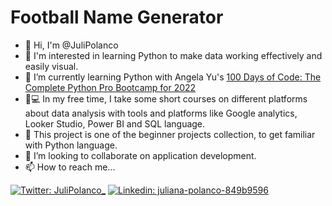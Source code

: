 # Football Name Generator
- 👋 Hi, I'm @JuliPolanco
- 👀 I'm interested in learning Python to make data working effectively and easily visual.
- 🌱 I’m currently learning Python with Angela Yu's [100 Days of Code: The Complete Python Pro Bootcamp for 2022](https://www.udemy.com/course/100-days-of-code/)
- :woman:💻 In my free time, I take some short courses on different platforms about data analysis with tools and platforms like Google analytics, Looker Studio, Power BI and SQL language.
- :hatching_chick: This project is one of the beginner projects collection, to get familiar with Python language.
- 💞️ I’m looking to collaborate on application development.
- 📫 How to reach me...

[//]: # ([![email]&#40;https://img.shields.io/badge/email-wil--1--am%40outlook.com-grey?style=plastic&#41;]&#40;mailto:wil-1-am@outlook.com&#41;)
[![Twitter: JuliPolanco_](https://img.shields.io/twitter/follow/JuliPolanco_?style=plastic&logo=twitter&labelColor=success&logoColor=white)](https://twitter.com/JuliPolanco_)
[![Linkedin: juliana-polanco-849b9596](https://img.shields.io/badge/-Juliana_Polanco-blue?style=plastic&logo=Linkedin&logoColor=white&link=https://www.linkedin.com/in/wspanfelner)](https://www.linkedin.com/in/juliana-polanco-849b9596)
